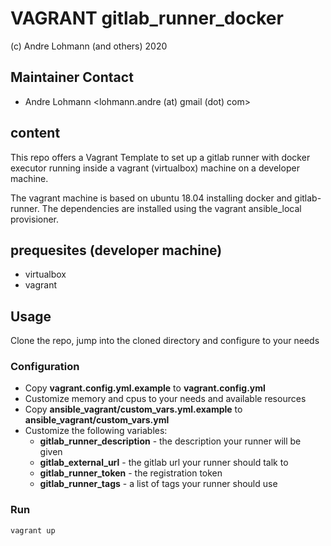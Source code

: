 # VAGRANT gitlab_runner_docker

(c) Andre Lohmann (and others) 2020

## Maintainer Contact
 * Andre Lohmann
   <lohmann.andre (at) gmail (dot) com>

## content

This repo offers a Vagrant Template to set up a gitlab runner with docker executor running inside a vagrant (virtualbox) machine on a developer machine.

The vagrant machine is based on ubuntu 18.04 installing docker and gitlab-runner. The dependencies are installed using the vagrant ansible_local provisioner.

## prequesites (developer machine)

  * virtualbox
  * vagrant

## Usage

Clone the repo, jump into the cloned directory and configure to your needs

### Configuration

  * Copy **vagrant.config.yml.example** to **vagrant.config.yml**
  * Customize memory and cpus to your needs and available resources
  * Copy **ansible_vagrant/custom_vars.yml.example** to **ansible_vagrant/custom_vars.yml**
  * Customize the following variables:
    * **gitlab_runner_description** - the description your runner will be given
    * **gitlab_external_url** - the gitlab url your runner should talk to
    * **gitlab_runner_token** - the registration token
    * **gitlab_runner_tags** - a list of tags your runner should use

### Run

```
vagrant up
```
